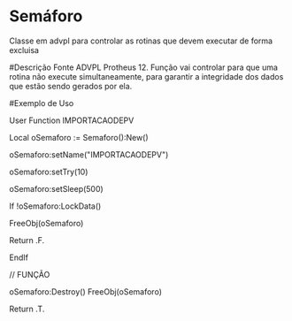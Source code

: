 # Semáforo 
Classe em advpl para controlar as rotinas que devem executar de forma excluisa




#Descrição
Fonte ADVPL Protheus 12. Função vai controlar para que uma rotina não execute simultaneamente, 
para garantir a integridade dos dados que estão sendo gerados por ela.



#Exemplo de Uso

User Function IMPORTACAODEPV

Local oSemaforo :=  Semaforo():New() 




oSemaforo:setName("IMPORTACAODEPV")


oSemaforo:setTry(10)


oSemaforo:setSleep(500)



If !oSemaforo:LockData()


  FreeObj(oSemaforo)
  
  
   Return .F.
	
	
	
EndIf


// FUNÇÃO

oSemaforo:Destroy()
FreeObj(oSemaforo)




Return .T.
